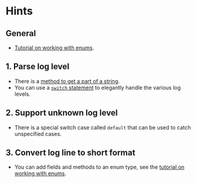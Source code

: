 # Hints

## General

- [Tutorial on working with enums][java-tutorial-enum-types].

## 1. Parse log level

- There is a [method to get a part of a string][java-docs-substring].
- You can use a [`switch` statement][java-tutorial-switch-statement] to elegantly handle the various log levels.

## 2. Support unknown log level

- There is a special switch case called `default` that can be used to catch unspecified cases.

## 3. Convert log line to short format

- You can add fields and methods to an enum type, see the [tutorial on working with enums][java-tutorial-enum-types].

[java-tutorial-enum-types]: https://docs.oracle.com/javase/tutorial/java/javaOO/enum.html
[java-tutorial-switch-statement]: https://docs.oracle.com/javase/tutorial/java/nutsandbolts/switch.html
[java-docs-substring]: https://docs.oracle.com/javase/8/docs/api/java/lang/String.html#substring-int-int-
